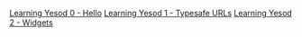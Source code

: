 [Learning Yesod 0 - Hello](http://www.youtube.com/watch?v=h6l3nLU4HWY&feature=plcp)
[Learning Yesod 1 - Typesafe URLs](http://www.youtube.com/watch?v=O6fGJ6AE42U&feature=plcp)
[Learning Yesod 2 - Widgets](http://www.youtube.com/watch?v=OK-CswvXMdM&feature=youtu.be)